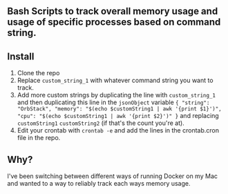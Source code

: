 ## Bash Scripts to track overall memory usage and usage of specific processes based on command string.

## Install
1. Clone the repo
2. Replace `custom_string_1` with whatever command string you want to track.
3. Add more custom strings by duplicating the line with `custom_string_1` and then duplicating this line in the `jsonObject` variable `{ "string": "OrbStack", "memory": "$(echo $customString1 | awk '{print $1}')", "cpu": "$(echo $customString1 | awk '{print $2}')" }` and replacing `customString1` `customString2` (if that's the count you're at).
4. Edit your crontab with `crontab -e` and add the lines in the crontab.cron file in the repo.

## Why?
I've been switching between different ways of running Docker on my Mac and wanted to a way to reliably track each ways memory usage.
